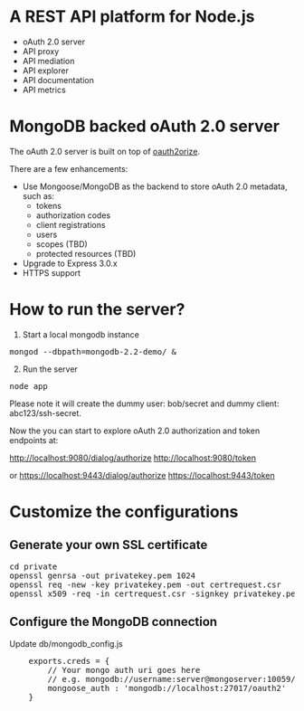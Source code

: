 A REST API platform for Node.js
===============================

* oAuth 2.0 server
* API proxy
* API mediation
* API explorer
* API documentation
* API metrics

MongoDB backed oAuth 2.0 server
==============================

The oAuth 2.0 server is built on top of [oauth2orize](https://github.com/jaredhanson/oauth2orize).

There are a few enhancements:

* Use Mongoose/MongoDB as the backend to store oAuth 2.0 metadata, such as:
  * tokens
  * authorization codes
  * client registrations
  * users
  * scopes (TBD)
  * protected resources (TBD)
* Upgrade to Express 3.0.x
* HTTPS support

How to run the server?
======================

1. Start a local mongodb instance
<pre>
mongod --dbpath=mongodb-2.2-demo/ &
</pre>

2. Run the server
<pre>
node app
</pre>

Please note it will create the dummy user: bob/secret and dummy client: abc123/ssh-secret.

Now the you can start to explore oAuth 2.0 authorization and token endpoints at:

<http://localhost:9080/dialog/authorize>
<http://localhost:9080/token>

or 
<https://localhost:9443/dialog/authorize>
<https://localhost:9443/token>


Customize the configurations
============================

## Generate your own SSL certificate

<pre>
cd private	
openssl genrsa -out privatekey.pem 1024 
openssl req -new -key privatekey.pem -out certrequest.csr 
openssl x509 -req -in certrequest.csr -signkey privatekey.pem -out certificate.pem	
</pre>

## Configure the MongoDB connection
Update db/mongodb_config.js
<pre>
	exports.creds = {
	    // Your mongo auth uri goes here
	    // e.g. mongodb://username:server@mongoserver:10059/somecollection
	    mongoose_auth : 'mongodb://localhost:27017/oauth2'
	}
</pre>	

